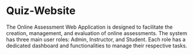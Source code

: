 # Quiz-Website
The Online Assessment Web Application is designed to facilitate the creation, management, and evaluation of online assessments. The system has three main user roles: Admin, Instructor, and Student. Each role has a dedicated dashboard and functionalities to manage their respective tasks.
